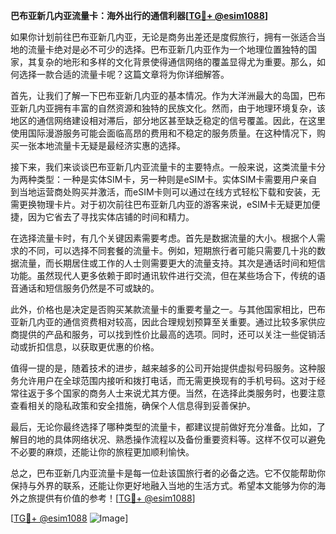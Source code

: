 **巴布亚新几内亚流量卡：海外出行的通信利器[[TG💪+ @esim1088](https://t.me/s/esim1088)]**

如果你计划前往巴布亚新几内亚，无论是商务出差还是度假旅行，拥有一张适合当地的流量卡绝对是必不可少的选择。巴布亚新几内亚作为一个地理位置独特的国家，其复杂的地形和多样的文化背景使得通信网络的覆盖显得尤为重要。那么，如何选择一款合适的流量卡呢？这篇文章将为你详细解答。

首先，让我们了解一下巴布亚新几内亚的基本情况。作为大洋洲最大的岛国，巴布亚新几内亚拥有丰富的自然资源和独特的民族文化。然而，由于地理环境复杂，该地区的通信网络建设相对滞后，部分地区甚至缺乏稳定的信号覆盖。因此，在这里使用国际漫游服务可能会面临高昂的费用和不稳定的服务质量。在这种情况下，购买一张本地流量卡无疑是最经济实惠的选择。

接下来，我们来谈谈巴布亚新几内亚流量卡的主要特点。一般来说，这类流量卡分为两种类型：一种是实体SIM卡，另一种则是eSIM卡。实体SIM卡需要用户亲自到当地运营商处购买并激活，而eSIM卡则可以通过在线方式轻松下载和安装，无需更换物理卡片。对于初次前往巴布亚新几内亚的游客来说，eSIM卡无疑更加便捷，因为它省去了寻找实体店铺的时间和精力。

在选择流量卡时，有几个关键因素需要考虑。首先是数据流量的大小。根据个人需求的不同，可以选择不同套餐的流量卡。例如，短期旅行者可能只需要几十兆的数据流量，而长期居住或工作的人士则需要更大的流量支持。其次是通话时间和短信功能。虽然现代人更多依赖于即时通讯软件进行交流，但在某些场合下，传统的语音通话和短信服务仍然是不可或缺的。

此外，价格也是决定是否购买某款流量卡的重要考量之一。与其他国家相比，巴布亚新几内亚的通信资费相对较高，因此合理规划预算至关重要。通过比较多家供应商提供的产品和服务，可以找到性价比最高的选项。同时，还可以关注一些促销活动或折扣信息，以获取更优惠的价格。

值得一提的是，随着技术的进步，越来越多的公司开始提供虚拟号码服务。这种服务允许用户在全球范围内接听和拨打电话，而无需更换现有的手机号码。这对于经常往返于多个国家的商务人士来说尤其方便。当然，在选择此类服务时，也要注意查看相关的隐私政策和安全措施，确保个人信息得到妥善保护。

最后，无论你最终选择了哪种类型的流量卡，都建议提前做好充分准备。比如，了解目的地的具体网络状况、熟悉操作流程以及备份重要资料等。这样不仅可以避免不必要的麻烦，还能让你的旅程更加顺利愉快。

总之，巴布亚新几内亚流量卡是每一位赴该国旅行者的必备之选。它不仅能帮助你保持与外界的联系，还能让你更好地融入当地的生活方式。希望本文能够为你的海外之旅提供有价值的参考！[[TG💪+ @esim1088](https://t.me/s/esim1088)]

[[TG💪+ @esim1088](https://t.me/s/esim1088) ![Image](https://i.postimg.cc/4NQfJmqS/Snipaste-2025-05-13-00-14-12.png)]